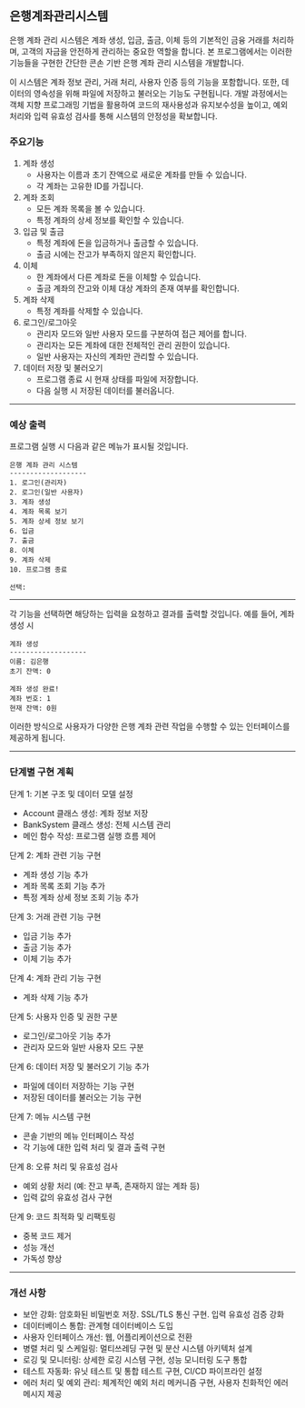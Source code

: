 ## 은행계좌관리시스템

은행 계좌 관리 시스템은 계좌 생성, 입금, 출금, 이체 등의 기본적인 금융 거래를 처리하며,
고객의 자금을 안전하게 관리하는 중요한 역할을 합니다.
본 프로그램에서는 이러한 기능들을 구현한 간단한 콘손 기반 은행 계좌 관리 시스템을 개발합니다.

이 시스템은 계좌 정보 관리, 거래 처리, 사용자 인증 등의 기능을 포함합니다.
또한, 데이터의 영속성을 위해 파일에 저장하고 불러오는 기능도 구현됩니다.
개발 과정에서는 객체 지향 프로그래밍 기법을 활용하여 코드의 재사용성과 유지보수성을 높이고,
예외 처리와 입력 유효성 검사를 통해 시스템의 안정성을 확보합니다.

### 주요기능

1. 계좌 생성
    - 사용자는 이름과 초기 잔액으로 새로운 계좌를 만들 수 있습니다.
    - 각 계좌는 고유한 ID를 가집니다.
2. 계좌 조회
    - 모든 계좌 목록을 볼 수 있습니다.
    - 특정 계좌의 상세 정보를 확인할 수 있습니다.
3. 입금 및 출금
    - 특정 계좌에 돈을 입금하거나 출금할 수 있습니다.
    - 출금 시에는 잔고가 부족하지 않은지 확인합니다.
4. 이체
    - 한 계좌에서 다른 계좌로 돈을 이체할 수 있습니다.
    - 출금 계좌의 잔고와 이체 대상 계좌의 존재 여부를 확인합니다.
5. 계좌 삭제
    - 특정 계좌를 삭제할 수 있습니다.
6. 로그인/로그아웃
    - 관리자 모드와 일반 사용자 모드를 구분하여 접근 제어를 합니다.
    - 관리자는 모든 계좌에 대한 전체적인 관리 권한이 있습니다.
    - 일반 사용자는 자신의 계좌만 관리할 수 있습니다.
7. 데이터 저장 및 불러오기
    - 프로그램 종료 시 현재 상태를 파일에 저장합니다.
    - 다음 실행 시 저장된 데이터를 불러옵니다.

---

### 예상 출력

프로그램 실행 시 다음과 같은 메뉴가 표시될 것입니다.

```text
은행 계좌 관리 시스템
-------------------
1. 로그인(관리자)
2. 로그인(일반 사용자)
3. 계좌 생성
4. 계좌 목록 보기
5. 계좌 상세 정보 보기
6. 입금
7. 출금
8. 이체
9. 계좌 삭제
10. 프로그램 종료

선택: 
```

---

각 기능을 선택하면 해당하는 입력을 요청하고 결과를 출력할 것입니다. 예를 들어, 계좌 생성 시

```text
계좌 생성
-------------------
이름: 김은행
초기 잔액: 0

계좌 생성 완료!
계좌 번호: 1
현재 잔액: 0원
```

이러한 방식으로 사용자가 다양한 은행 계좌 관련 작업을 수행할 수 있는 인터페이스를 제공하게 됩니다.

---

### 단계별 구현 계획

단계 1: 기본 구조 및 데이터 모델 설정

- Account 클래스 생성: 계좌 정보 저장
- BankSystem 클래스 생성: 전체 시스템 관리
- 메인 함수 작성: 프로그램 실행 흐름 제어

단계 2: 계좌 관련 기능 구현

- 계좌 생성 기능 추가
- 계좌 목록 조회 기능 추가
- 특정 계좌 상세 정보 조회 기능 추가

단계 3: 거래 관련 기능 구현

- 입금 기능 추가
- 출금 기능 추가
- 이체 기능 추가

단계 4: 계좌 관리 기능 구현

- 계좌 삭제 기능 추가

단계 5: 사용자 인증 및 권한 구분

- 로그인/로그아웃 기능 추가
- 관리자 모드와 일반 사용자 모드 구분

단계 6: 데이터 저장 및 불러오기 기능 추가

- 파일에 데이터 저장하는 기능 구현
- 저장된 데이터를 불러오는 기능 구현

단계 7: 메뉴 시스템 구현

- 콘솔 기반의 메뉴 인터페이스 작성
- 각 기능에 대한 입력 처리 및 결과 출력 구현

단계 8: 오류 처리 및 유효성 검사

- 예외 상황 처리 (예: 잔고 부족, 존재하지 않는 계좌 등)
- 입력 값의 유효성 검사 구현

단계 9: 코드 최적화 및 리팩토링

- 중복 코드 제거
- 성능 개선
- 가독성 향상

---

### 개선 사항

- 보안 강화: 암호화된 비밀번호 저장. SSL/TLS 통신 구현. 입력 유효성 검증 강화
- 데이터베이스 통합: 관계형 데이터베이스 도입
- 사용자 인터페이스 개선: 웹, 어플리케이션으로 전환
- 병렬 처리 및 스케일링: 멀티쓰레딩 구현 및 분산 시스템 아키텍처 설계
- 로깅 및 모니터링: 상세한 로깅 시스템 구현, 성능 모니터링 도구 통합
- 테스트 자동화: 유닛 테스트 및 통합 테스트 구현, CI/CD 파이프라인 설정
- 에러 처리 및 예외 관리: 체계적인 예외 처리 메커니즘 구현, 사용자 친화적인 에러 메시지 제공
